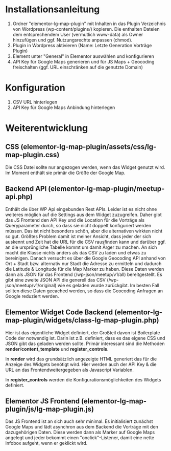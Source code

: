 # Installationsanleitung
1. Ordner "elementor-lg-map-plugin" mit Inhalten in das Plugin Verzeichnis von Wordpress (wp-content/plugins/) kopieren. Die enthalten Dateien dem entsprechendem User (vermutlich www-data) als Owner hinzufügen und ggf. Nutzungsrechte anpassen (chmod).
2. Plugin in Wordpress aktivieren (Name: Letzte Generation Vorträge Plugin)
3. Element unter "General" in Elementor auswählen und konfigurieren
4. API Key für Google Maps generieren und für JS Maps + Geocoding freischalten (ggf. URL einschränken auf die genutzte Domain)

# Konfiguration
1. CSV URL hinterlegen
2. API Key für Google Maps Anbindung hinterlegen

# Weiterentwicklung

## CSS (elementor-lg-map-plugin/assets/css/lg-map-plugin.css)
Die CSS Datei sollte nur angezogen werden, wenn das Widget genutzt wird. Im Moment enthält sie primär die Größe der Google Map.

## Backend API (elementor-lg-map-plugin/meetup-api.php)
Enthält die über WP Api eingebunden Rest APIs. Leider ist es nicht ohne weiteres möglich auf die Settings aus dem Widget zuzugreifen.
Daher gibt das JS Frontend den API Key und die Location für die Vorträge als Queryparameter durch, so dass sie nicht doppelt konfiguriert werden müssen. Das ist nicht besonders schön, aber die alternativen wirkten nicht so gut.
Größtes Problem damit ist meiner Ansicht, dass jeder der sich auskennt und Zeit hat die URL für die CSV rausfinden kann und darüber ggf. an die ursprüngliche Tabelle kommt um damit Ärger zu machen.
An sich macht die Klasse nichts anders als das CSV zu laden und etwas zu bereinigen.
Danach versucht es über die Google Geocoding API anhand von Ort + Stadt bzw. alternativ nur Stadt die Adresse zu ermitteln und dadurch die Latitude & Longitude für die Map Marker zu haben.
Diese Daten werden dann als JSON für das Frontend (/wp-json/meetup/v1/all) bereitgestellt. Es gibt eine zweite JSON API die generell das CSV  (/wp-json/meetup/v1/original) wie es geladen wurde zurückgibt.
Im besten Fall sollten diese Daten gecached werden, so dass die Geocoding Anfragen an Google reduziert werden.

## Elementor Widget Code Backend (elementor-lg-map-plugin/widgets/class-lg-map-plugin.php)
Hier ist das eigentliche Widget definiert, der Großteil davon ist Boilerplate Code der notwendig ist.
Darin ist z.B. definiert, dass es das eigene CSS und JSON gibt das geladen werden sollte.
Primär interessant sind die Methoden **render**/**content_template** und **register_controls**.

In **render** wird das grundsätzlich angezeigte HTML generiert das für die Anzeige des Widgets benötigt wird. Hier werden auch der API Key & die URL an das Frontendweitergegeben als Javascript Variablen.

In **register_controls** werden die Konfigurationsmöglichkeiten des Widgets definiert.


## Elementor JS Frontend (elementor-lg-map-plugin/js/lg-map-plugin.js)
Das JS Frontend ist an sich auch sehr minimal. Es initialisiert zunächst Google Maps und lädt asynchron aus dem Backend die Vorträge mit den dazugehörigen Daten. Diese werden dann als Marker auf Google Maps angelegt und jeder bekommt einen "onclick"-Listener, damit eine nette Infobox aufgeht, wenn er geklickt wird.